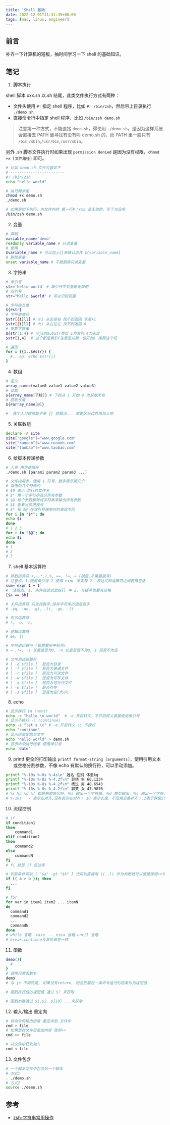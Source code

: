 ```yaml
---
title: 'Shell 基础'
date: 2022-12-01T11:31:39+08:00
tags: [mac, linux, engineer]
---
```


## 前言

补齐一下计算机的短板，抽时间学习一下 shell 的基础知识。

## 笔记

1. 脚本执行

shell 脚本 xxx.sh 以.sh 结尾，此类文件执行方式有两种：

- 文件头使用 `#!` 指定 shell 程序，比如 `#! /bin/zsh`，然后带上目录执行 `./demo.sh`
- 直接命令行中指定 shell 程序，比如 `/bin/zsh demo.sh`

> 注意第一种方式，不能直接 `dmeo.sh`，得使用 `./demo.sh`，是因为这样系统会直接去 PATH 里寻找有没有叫 demo.sh 的，而 PATH 里一般只有 `/bin`,`/sbin`,`/usr/bin`,`/usr/sbin`。

另外 .sh 脚本文件执行时如果出现 `permission denied` 是因为没有权限，`chmod +x [文件路径]` 即可。

```sh
# 比如 demo.sh 文件内容如下
# ------------------------
#! /bin/zsh
echo "hello world"

# 执行两步走
chmod +x demo.sh
./demo.sh

# 如果是如下执行，内文件内的 第一行#！xxx 是无效的，写了也没用
/bin/zsh demo.sh
```

2. 变量

```sh
# 声明
variable_name='demo'
readonly variable_name # 只读变量
# 使用
$variable_name # 可以加上{}来确认边界 ${variable_name}
# 删除变量
unset variable_name # 不能删除只读变量
```

3. 字符串

```sh
# 单引号
str='hello world' # 单引号中变量是无效的
# 双引号
str="hello $world" # 可以识别变量

# 字符串长度
${#str}
# 字符串查找
$str[(I)ll] # 小i 从左往右 找不到返回 长度+1
$str[(i)ll] # 大i 从右往左 找不到返回 0
# 提取字符串
${str:1:4} # 与js的subStr类似 1为索引,4为长度
$str[1,4]  # 这个都是索引(注意是从第一位开始) 推荐这个吧

# 遍历
for i ({1..$#str}) {
  #...eg. echo $str[i]
}
```

4. 数组

```sh
# 定义
array_name=(value0 value1 value2 value3)
# 读取
${array_name[下标]} # 下标从 1 开始 @ 为获取所有
# 获取长度
${#array_name[@]}

#  我个人习惯可能不带 {} 舒服点... 需要区分边界再加上吧
```

5. 关联数组

```sh
declare -A site
site["google"]="www.google.com"
site["runoob"]="www.runoob.com"
site["taobao"]="www.taobao.com"
```

6. 给脚本传递参数

```sh
# 入参 用空格隔开
./demo.sh [param1 param2 param3 ...]

# 文件内用参，使用 $ 符号，数字表示第几个
# 常用的几个特殊的
# $0 表示 执行的文件名
# $* 用一个字符串表示所有参数
# $@ 每个参数都转成字符串来输出所有参数
# $$ 查看当前进程号
# $* 和 $@ 在双引号使用时的表现不同
for i in "$*"; do
echo $i
done
# 1 2 3
for i in "$@"; do
echo $i
done
# 1
# 2
# 3
```

7. shell 基本运算符

```sh
# 算数运算符 +,-,*,/,%, ==, !=, = (赋值,不需要括号)
# 注意点，1.使用单引号 2.使用 expr 来实现 2. 表达式和运算符之间要用空格
sum=`expr 1 + 1`
#  注意点, 1. 条件表达式放在[] 中 2. 与括号也要有空格
[$a == $b]

# 关系运算符 只支持数字,除非字符串的值是数字
# -eq, -ne, -gt, -lt, -ge, -lt

# 布尔运算符
# !, -o, -a,

# 逻辑运算符
# &&, ||

# 字符串运算符 (都需要用中括号)
# = ,!=, -z 长度是否为0, -n 长度是否不为0, $ 是否不为空

# 文件测试运算符
# [ -d $file ]  是否为目录
# [ -f $file ]  是否为普通文件
# [ -r $file ]  是否为可读文件
# [ -w $file ]  是否为可写文件
# [ -x $file ]  是否为可执行文件
# [ -e $file ]  是否存在
# [ -s $file ]  是否为空(大小)
```

8. echo

```sh
# 显示换行 \n (next)
echo -e "hello \n world"  # -e 开启转义，不开启转义直接使用单引号
# 显示不换行 -c (continue)
echo -e "let's \c" # -e 开启转义 \c 不换行
echo "continue"
# 显示结果定向至文件
echo "hello world" > demo.sh
# 显示命令执行结果 使用单引号
echo `date`
```

9. printf 更全的打印输出
   `printf format-string [arguments]`，使用引用文本或空格分割参数，不像 echo 有默认的换行符，可以手动添加。

```sh
printf "%-10s %-8s %-4s\n" 姓名 性别 体重kg
printf "%-10s %-8s %-4.2f\n" 郭靖 男 66.1234
printf "%-10s %-8s %-4.2f\n" 杨过 男 48.6543
printf "%-10s %-8s %-4.2f\n" 郭芙 女 47.9876
# %s %c %d %f 都是格式替代符，％s 输出一个字符串，％d 整型输出，％c 输出一个字符，％f 输出实数，以小数形式输出。
# %-10s   - 表示左对齐,没有表示右对齐； 10 表示长度，不足用空格补齐；.2表示保留2位小数
```

10. 流程控制

```sh
# if
if condition1
then
    command1
elif condition2
then
    command2
else
    commandN
fi
# fi 就是 if 反过来

# 判断条件可以 [ "$a" -gt "$b" ] 也可以直接用 ((..)) 作为判断就可以直接使用><号了
if (( a > b )); then
  ...
fi

# for
for var in item1 item2 ... itemN
do
  command1
  command2
  ...
  commandN
done
# while 省略  case ... esca 省略 until 省略
# break,continue与其他语言一样
```

11. 函数

```sh
demo(){
  # ...
}
# 调用只需函数名
demo
# 与 js 不同的是, 如果没有return, 则会把最后一条命令运行的结果作为返回值

# 函数执行后的返回值 通过 $? 来获取

# 函数参数通过 $1,$2..${10} .. 来获取
```

12. 输入/输出 重定向

```sh
# 将命令的输出结果 重定向到 文件中
cmd > file
# 如果是在文件后追加内容 使用>>
cmd >> file

# 从文件中获取输入
cmd < file
```

13. 文件包含

```sh
# 一个脚本文件中包含另一个脚本
# 方式1
. ./demo.sh
# 方式2
source ./demo.sh
```

## 参考

- [zsh-字符串常用操作](https://kennethfan.github.io/2017/09/20/zsh-%E5%AD%97%E7%AC%A6%E4%B8%B2%E5%B8%B8%E7%94%A8%E6%93%8D%E4%BD%9C/)
